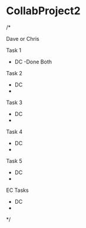 # CollabProject2

/*

Dave or Chris

Task 1
-	DC
  -Done Both
 	
Task 2
-	DC
  -
  
Task 3
-	DC
  -
  
Task 4
-	DC
  -
  
Task 5
-	DC
  -
  
EC Tasks
-	DC
  -
  
*/
